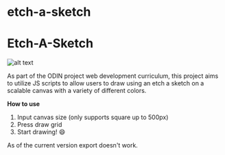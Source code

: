 # etch-a-sketch
<h1>Etch-A-Sketch</h1>

![alt text]('./ReadmeFiles/showcase.png')

<p>As part of the ODIN project web development curriculum, this project aims to utilize JS scripts to allow users to draw using an etch
a sketch on a scalable canvas with a variety of different colors.</p>

**How to use**
1. Input canvas size (only supports square up to 500px)
2. Press draw grid
3. Start drawing! :smile:

<p>As of the current version export doesn't work.</p>